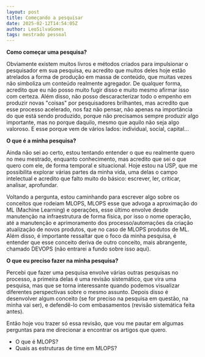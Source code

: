 ```yaml
---
layout: post
title: Começando a pesquisar
date: 2025-02-12T14:54:05Z
author: LeoSilvaGomes
tags: mestrado pessoal
---
```

**Como começar uma pesquisa?**

Obviamente existem muitos livros e métodos criados para impulsionar o pesquisador em sua pesquisa, eu acredito que muitos deles hoje estão atrelados a forma de produção em massa de conteúdo, que muitas vezes não simboliza um conteúdo realmente agregador. De qualquer forma, acredito que eu não posso muito fugir disso e muito mesmo afirmar isso com certeza. Além disso, não posso descaracterizar todo o empenho em produzir novas "coisas" por pesquisadores brilhantes, mas acredito que esse processo acelerado, nos faz não pensar, não apenas na importância do que está sendo produzido, porque não precisamos sempre produzir algo importante, mas no porque daquilo, mesmo que aquilo não seja algo valoroso. E esse porque vem de vários lados: individual, social, capital...

**O que é a minha pesquisa?**

Ainda não sei ao certo, estou tentando entender o que eu realmente quero no meu mestrado, enquanto conhecimento, mas acredito que sei o que quero com ele, de forma temporal e situacional. Hoje estou na USP, que me possibilita explorar várias partes da minha vida, uma delas o campo intelectual e acredito que falto muito do básico: escrever, ler, criticar, analisar, aprofundar.

Voltando a pergunta, estou caminhando para escrever algo sobre os conceitos que rodeiam MLOPS, MLOPS esse que advoga a aproximação do ML (Machine Learning) e operações, esse último envolve desde manutenção na infraestrutura de forma física, por isso o nome operação, até a manutenção e aprimoramento dos processo/automações da criação atualização de novos produtos, que no caso de MLOPS produtos de ML. Além disso, é importante ressaltar que o foco da minha pesquisa, é entender que esse conceito deriva de outro conceito, mais abrangente, chamado DEVOPS (não entrarei a fundo sobre isso aqui).

**O que eu preciso fazer na minha pesquisa?**

Percebi que fazer uma pesquisa envolve várias outras pesquisas no processo, a primeira delas é uma revisão sistemático, que vira uma pesquisa, mas que se torna interessante quando podemos visualizar diferentes perspectivas sobre o mesmo assunto. Depois disso é desenvolver algum conceito (se for preciso na pesquisa em questão, na minha vai ser), e defendê-lo com embasamentos (revisão sistemática feita antes).

Então hoje vou trazer só essa revisão, que vou me pautar em algumas perguntas para me direcionar a encontrar os artigos que quero.

- O que é MLOPS?
- Quais as estruturas de time em MLOPS? 
